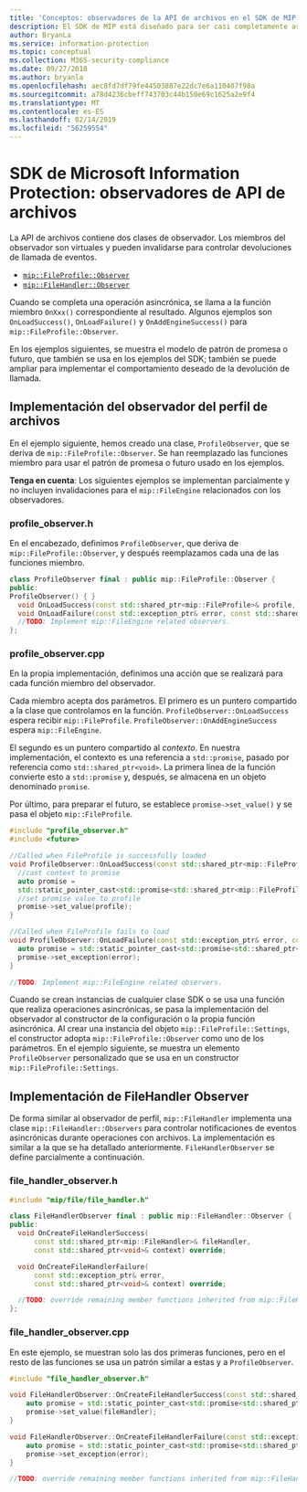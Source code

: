 ```yaml
---
title: 'Conceptos: observadores de la API de archivos en el SDK de MIP.'
description: El SDK de MIP está diseñado para ser casi completamente asincrónico. Este artículo le ayudará a comprender cómo se implementan y usan los observadores de la API de archivos para la asincronía.
author: BryanLa
ms.service: information-protection
ms.topic: conceptual
ms.collection: M365-security-compliance
ms.date: 09/27/2018
ms.author: bryanla
ms.openlocfilehash: aec8fd7df79fe44503887e22dc7e6a110407f98a
ms.sourcegitcommit: a78d4236cbeff743703c44b150e69c1625a2e9f4
ms.translationtype: MT
ms.contentlocale: es-ES
ms.lasthandoff: 02/14/2019
ms.locfileid: "56259554"
---
```

# <a name="microsoft-information-protection-sdk---file-api-observers"></a>SDK de Microsoft Information Protection: observadores de API de archivos

La API de archivos contiene dos clases de observador. Los miembros del observador son virtuales y pueden invalidarse para controlar devoluciones de llamada de eventos.

- [`mip::FileProfile::Observer`](reference/class_mip_fileprofile_observer.md)
- [`mip::FileHandler::Observer`](reference/class_mip_filehandler_observer.md)

Cuando se completa una operación asincrónica, se llama a la función miembro `OnXxx()` correspondiente al resultado. Algunos ejemplos son `OnLoadSuccess()`, `OnLoadFailure()` y `OnAddEngineSuccess()` para `mip::FileProfile::Observer`.

En los ejemplos siguientes, se muestra el modelo de patrón de promesa o futuro, que también se usa en los ejemplos del SDK; también se puede ampliar para implementar el comportamiento deseado de la devolución de llamada. 

## <a name="file-profile-observer-implementation"></a>Implementación del observador del perfil de archivos

En el ejemplo siguiente, hemos creado una clase, `ProfileObserver`, que se deriva de `mip::FileProfile::Observer`. Se han reemplazado las funciones miembro para usar el patrón de promesa o futuro usado en los ejemplos.

**Tenga en cuenta**: Los siguientes ejemplos se implementan parcialmente y no incluyen invalidaciones para el `mip::FileEngine` relacionados con los observadores.

### <a name="profileobserverh"></a>profile_observer.h

En el encabezado, definimos `ProfileObserver`, que deriva de `mip::FileProfile::Observer`, y después reemplazamos cada una de las funciones miembro.

```cpp
class ProfileObserver final : public mip::FileProfile::Observer {
public:
ProfileObserver() { }
  void OnLoadSuccess(const std::shared_ptr<mip::FileProfile>& profile, const std::shared_ptr<void>& context) override;
  void OnLoadFailure(const std::exception_ptr& error, const std::shared_ptr<void>& context) override;
  //TODO: Implement mip::FileEngine related observers.
};
```

### <a name="profileobservercpp"></a>profile_observer.cpp

En la propia implementación, definimos una acción que se realizará para cada función miembro del observador.

Cada miembro acepta dos parámetros. El primero es un puntero compartido a la clase que controlamos en la función. `ProfileObserver::OnLoadSuccess` espera recibir `mip::FileProfile`. `ProfileObserver::OnAddEngineSuccess` espera `mip::FileEngine`.

El segundo es un puntero compartido al *contexto*. En nuestra implementación, el contexto es una referencia a `std::promise`, pasado por referencia como `std::shared_ptr<void>`. La primera línea de la función convierte esto a `std::promise` y, después, se almacena en un objeto denominado `promise`.

Por último, para preparar el futuro, se establece `promise->set_value()` y se pasa el objeto `mip::FileProfile`.

```cpp
#include "profile_observer.h"
#include <future>

//Called when FileProfile is successfully loaded
void ProfileObserver::OnLoadSuccess(const std::shared_ptr<mip::FileProfile>& profile, const std::shared_ptr<void>& context) {
  //cast context to promise
  auto promise = 
  std::static_pointer_cast<std::promise<std::shared_ptr<mip::FileProfile>>>(context);
  //set promise value to profile
  promise->set_value(profile);
}

//Called when FileProfile fails to load
void ProfileObserver::OnLoadFailure(const std::exception_ptr& error, const std::shared_ptr<void>& context) {
  auto promise = std::static_pointer_cast<std::promise<std::shared_ptr<mip::FileProfile>>>(context);
  promise->set_exception(error);
}

//TODO: Implement mip::FileEngine related observers.
```

Cuando se crean instancias de cualquier clase SDK o se usa una función que realiza operaciones asincrónicas, se pasa la implementación del observador al constructor de la configuración o la propia función asincrónica. Al crear una instancia del objeto `mip::FileProfile::Settings`, el constructor adopta `mip::FileProfile::Observer` como uno de los parámetros. En el ejemplo siguiente, se muestra un elemento `ProfileObserver` personalizado que se usa en un constructor `mip::FileProfile::Settings`.

## <a name="filehandler-observer-implementation"></a>Implementación de FileHandler Observer

De forma similar al observador de perfil, `mip::FileHandler` implementa una clase `mip::FileHandler::Observers` para controlar notificaciones de eventos asincrónicas durante operaciones con archivos. La implementación es similar a la que se ha detallado anteriormente. `FileHandlerObserver` se define parcialmente a continuación. 

### <a name="filehandlerobserverh"></a>file_handler_observer.h

```cpp
#include "mip/file/file_handler.h"

class FileHandlerObserver final : public mip::FileHandler::Observer {
public:
  void OnCreateFileHandlerSuccess(
      const std::shared_ptr<mip::FileHandler>& fileHandler,
      const std::shared_ptr<void>& context) override;

  void OnCreateFileHandlerFailure(
      const std::exception_ptr& error,
      const std::shared_ptr<void>& context) override;

  //TODO: override remaining member functions inherited from mip::FileHandler::Observer
};
```

### <a name="filehandlerobservercpp"></a>file_handler_observer.cpp

En este ejemplo, se muestran solo las dos primeras funciones, pero en el resto de las funciones se usa un patrón similar a estas y a `ProfileObserver`.

```cpp
#include "file_handler_observer.h"

void FileHandlerObserver::OnCreateFileHandlerSuccess(const std::shared_ptr<mip::FileHandler>& fileHandler, const std::shared_ptr<void>& context) {
    auto promise = std::static_pointer_cast<std::promise<std::shared_ptr<mip::FileHandler>>>(context);
    promise->set_value(fileHandler);
}

void FileHandlerObserver::OnCreateFileHandlerFailure(const std::exception_ptr& error, const std::shared_ptr<void>& context) {
    auto promise = std::static_pointer_cast<std::promise<std::shared_ptr<mip::FileHandler>>>(context);
    promise->set_exception(error);
}

//TODO: override remaining member functions inherited from mip::FileHandler::Observer
```

